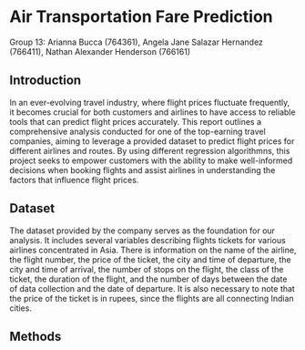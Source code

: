 # Air Transportation Fare Prediction
Group 13:
Arianna Bucca (764361), Angela Jane Salazar Hernandez (766411), Nathan Alexander Henderson (766161)

## Introduction
  In an ever-evolving travel industry, where flight prices fluctuate frequently, it becomes crucial for both customers and airlines to have access to reliable tools that can predict flight prices accurately. This report outlines a comprehensive analysis conducted for one of the top-earning travel companies, aiming to leverage a provided dataset to predict flight prices for different airlines and routes. By using different regression algorithmns, this project seeks to empower customers with the ability to make well-informed decisions when booking flights and assist airlines in understanding the factors that influence flight prices.

## Dataset
  The dataset provided by the company serves as the foundation for our analysis. It includes several variables describing flights tickets for various airlines concentrated in Asia. There is information on the name of the airline, the flight number, the price of the ticket, the city and time of departure, the city and time of arrival, the number of stops on the flight, the class of the ticket, the duration of the flight, and the number of days between the date of data collection and the date of departure. It is also necessary to note that the price of the ticket is in rupees, since the flights are all connecting Indian cities.
  
## Methods
